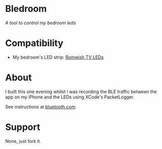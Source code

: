 # Bledroom
_A tool to control my bedroom leds_

# Compatibility
* My bedroom's LED strip: [Romwish TV LEDs](https://www.amazon.co.uk/gp/product/B08NV5KL3N/ref=ppx_yo_dt_b_search_asin_title?ie=UTF8&th=1)

# About
I built this one evening whilst I was recording the BLE traffic between the app on my iPhone and the LEDs using XCode's PacketLogger.

See instructions at [bluetooth.com](https://www.bluetooth.com/blog/a-new-way-to-debug-iosbluetooth-applications/?ref=guide.billsnyder.me)

# Support
None, just fork it.